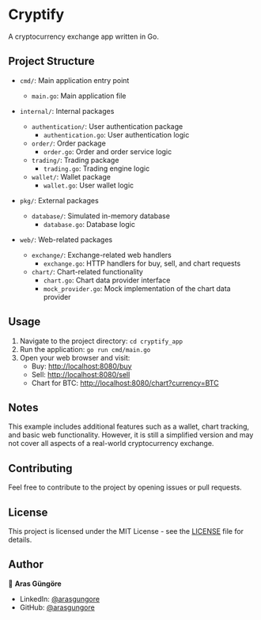 # Cryptify

A cryptocurrency exchange app written in Go.



## Project Structure

- `cmd/`: Main application entry point
  - `main.go`: Main application file

- `internal/`: Internal packages
  - `authentication/`: User authentication package
    - `authentication.go`: User authentication logic
  - `order/`: Order package
    - `order.go`: Order and order service logic
  - `trading/`: Trading package
    - `trading.go`: Trading engine logic
  - `wallet/`: Wallet package
    - `wallet.go`: User wallet logic

- `pkg/`: External packages
  - `database/`: Simulated in-memory database
    - `database.go`: Database logic

- `web/`: Web-related packages
  - `exchange/`: Exchange-related web handlers
    - `exchange.go`: HTTP handlers for buy, sell, and chart requests
  - `chart/`: Chart-related functionality
    - `chart.go`: Chart data provider interface
    - `mock_provider.go`: Mock implementation of the chart data provider



## Usage

1. Navigate to the project directory: `cd cryptify_app`
2. Run the application: `go run cmd/main.go`
3. Open your web browser and visit:
   - Buy: [http://localhost:8080/buy](http://localhost:8080/buy)
   - Sell: [http://localhost:8080/sell](http://localhost:8080/sell)
   - Chart for BTC: [http://localhost:8080/chart?currency=BTC](http://localhost:8080/chart?currency=BTC)



## Notes

This example includes additional features such as a wallet, chart tracking, and basic web functionality. However, it is still a simplified version and may not cover all aspects of a real-world cryptocurrency exchange.



## Contributing

Feel free to contribute to the project by opening issues or pull requests.



## License

This project is licensed under the MIT License - see the [LICENSE](LICENSE) file for details.



## Author

👤 **Aras Güngöre**

- LinkedIn: [@arasgungore](https://www.linkedin.com/in/arasgungore)
- GitHub: [@arasgungore](https://github.com/arasgungore)
